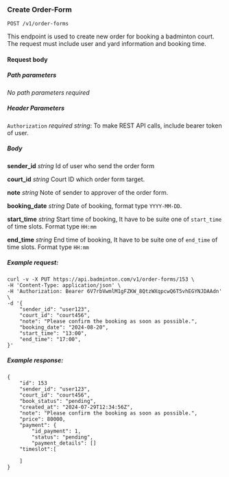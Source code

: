 ### Create Order-Form
```
POST /v1/order-forms
```

This endpoint is used to create new order for booking a badminton court. The request must include user and yard information and booking time. 

#### Request body
##### Path parameters
*No path parameters required*

##### Header Parameters

`Authorization` *required* *string*: To make REST API calls, include bearer token of user.

##### Body

**sender_id** *string*
Id of user who send the order form

**court_id** *string*
Court ID which order form target. 

**note** *string*
Note of sender to approver of the order form.

**booking_date** *string*
Date of booking, format type `YYYY-MM-DD`.

**start_time** *string*
Start time of booking, It have to be suite one of `start_time` of time slots. Format type `HH:mm`

**end_time** *string*
End time of booking, It have to be suite one of `end_time` of time slots. Format type `HH:mm`

##### Example request:
```
curl -v -X PUT https://api.badminton.com/v1/order-forms/153 \
-H 'Content-Type: application/json' \
-H 'Authorization: Bearer 6V7rbVwmlM1gFZKW_8QtzWXqpcwQ6T5vhEGYNJDAAdn' \
-d '{
    "sender_id": "user123",
    "court_id": "court456",
    "note": "Please confirm the booking as soon as possible.",
    "booking_date": "2024-08-20",
    "start_time": "13:00",
    "end_time": "17:00",
}' 
```

##### Example response:
```
{
    "id": 153
    "sender_id": "user123",
    "court_id": "court456",
    "book_status": "pending",
    "created_at": "2024-07-29T12:34:56Z",
    "note": "Please confirm the booking as soon as possible.",
    "price": 80000,
    "payment": {
        "id_payment": 1,
        "status": "pending",
        "payment_details": []
    "timeslot":[
        
    ]
}
```
